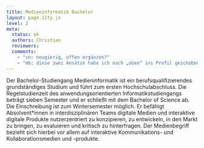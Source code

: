 ```yaml
---
title: Medieninformatik Bachelor
layout: page.11ty.js
level: 2
meta:
  status: ok
  authors: Christian
  reviewers: 
  comments:
    - "cn: neugierig, offen ergänzen?"
    - "mb: diese zwei Ansätze habe ich nach „oben“ ins Profil geschoben, weil sie für BA und MA gültig sind. Wenn die Texte mal jemand für BA und MA getrennt publiziert, wäre das jeweils als Präambel vorweg zu schreiben: Die Medieninformatik ist ein Vermittler zwischen fachlichen Welten. Sie integriert Perspektiven, Konzepte, Methoden und Techniken der Informatik, des Designs, der Psychologie sowie wirtschaftliche Aspekte. Medieninformatik findet oft sehr nah am Menschen statt und der Mensch steht mit seinen Fähigkeiten und Bedürfnissen in der Regel im Mittelpunkt des Denkens und Handelns. Wer Medieninformatik studieren will, sollte möglichst kommunikationsfreudig, offen, empathisch und kreativ sein, gerne im Team arbeiten und Freude an analytischem und logischem Denken und Handeln haben. Medieninformatiker*innen arbeiten in Teams oft an der Schnittstelle zu verschiedenen Fachspezialist*innen, weil sie in der Regel ein sehr gutes Verständnis der verschiedenen Fachperspektiven haben."
---
```


Der Bachelor-Studiengang Medieninformatik ist ein berufsqualifizierendes grundständiges Studium und führt zum ersten Hochschulabschluss. Die Regelstudienzeit des anwendungsorientierten Informatikstudiengangs beträgt sieben Semester und er schließt mit dem Bachelor of Science ab. Die Einschreibung ist zum Wintersemester möglich. Er befähigt Absolvent\*innen in interdisziplinären Teams digitale Medien und interaktive digitale Produkte nutzerzentriert zu konzipieren, zu entwickeln, in den Markt zu bringen, zu evaluieren und kritisch zu hinterfragen. Der Medienbegriff bezieht sich hierbei vor allem auf interaktive Kommunikations- und Kollaborationsmedien und -produkte.


